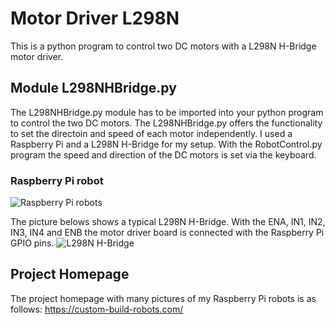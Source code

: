 # Motor Driver L298N
This is a python program to control two DC motors with a L298N H-Bridge motor driver.
## Module L298NHBridge.py
The L298NHBridge.py module has to be imported into your python program to control the two DC motors. The L298NHBridge.py offers the functionality to set the directoin and speed of each motor independently. I used a Raspberry Pi and a L298N H-Bridge for my setup. With the RobotControl.py program the speed and direction of the DC motors is set via the keyboard.
### Raspberry Pi robot
![Raspberry Pi robots](https://custom-build-robots.com/wp-content/uploads/2016/04/Robot-with-Mecanum-Wheels-1-768x576.jpg)

The picture belows shows a typical L298N H-Bridge. With the ENA, IN1, IN2, IN3, IN4 and ENB the motor driver board is connected with the Raspberry Pi GPIO pins.
![L298N H-Bridge](https://custom-build-robots.com/wp-content/uploads/2015/12/motor_controller_led-768x825.jpg)

## Project Homepage
The project homepage with many pictures of my Raspberry Pi robots is as follows:
https://custom-build-robots.com/
